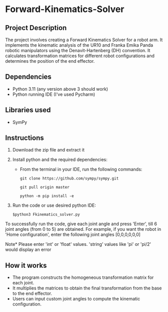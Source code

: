 # Forward-Kinematics-Solver

## Project Description
The project involves creating a Forward Kinematics Solver for a robot arm. It implements the kinematic analysis of the UR10 and Franka Emika Panda robotic manipulators using the Denavit-Hartenberg (DH) convention. It calculates transformation matrices for different robot configurations and determines the position of the end effector.

## Dependencies
* Python 3.11 (any version above 3 should work)
* Python running IDE (I've used Pycharm)

## Libraries used
* SymPy

## Instructions
1. Download the zip file and extract it
	
2. Install python and the required dependencies: 

   * From the terminal in your IDE, run the following commands:
     
      `git clone https://github.com/sympy/sympy.git`

      `git pull origin master`

      `python -m pip install -e`
	
4. Run the code or use desired python IDE:

	`$python3 Fkinematics_solver.py`

  To successfully run the code, give each joint angle and press 'Enter', till 6 joint angles (from 0 to 5) are obtained. For example, if you want the robot in 'Home configuration', enter the following joint     angles [0,0,0,0,0,0]

  Note* Please enter 'int' or 'float' values. 'string' values like 'pi' or 'pi/2' would display an error

## How it works

* The program constructs the homogeneous transformation matrix for each joint.
* It multiplies the matrices to obtain the final transformation from the base to the end effector.
* Users can input custom joint angles to compute the kinematic configuration.
